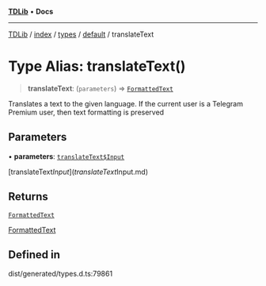 [**TDLib**](../../../../../../README.md) • **Docs**

***

[TDLib](../../../../../../modules.md) / [index](../../../../../README.md) / [types](../../../README.md) / [default](../README.md) / translateText

# Type Alias: translateText()

> **translateText**: (`parameters`) => [`FormattedText`](FormattedText-1.md)

Translates a text to the given language. If the current user is a Telegram Premium user, then text formatting is preserved

## Parameters

• **parameters**: [`translateText$Input`](translateText$Input.md)

[translateText$Input](translateText$Input.md)

## Returns

[`FormattedText`](FormattedText-1.md)

[FormattedText](FormattedText-1.md)

## Defined in

dist/generated/types.d.ts:79861
